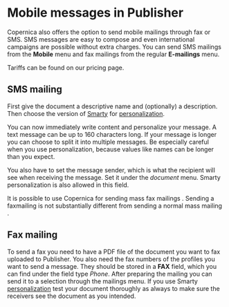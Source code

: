 # Mobile messages in Publisher

Copernica also offers the option to send mobile mailings through fax or 
SMS. SMS messages are easy to compose and even international campaigns are 
possible without extra charges. You can send SMS mailings from the **Mobile** 
menu and fax mailings from the regular **E-mailings** menu.

Tariffs can be found on our pricing page.

## SMS mailing

First give the document a descriptive name and (optionally) a description. 
Then choose the version of [Smarty](./smarty-2-vs-smarty-3.md) for 
[personalization](./personalization).

You can now immediately write content and personalize your message. A text 
message can be up to 160 characters long. If your message is longer you 
can choose to split it into multiple messages. Be especially careful 
when you use personalization, because values like names can be longer than 
you expect.

You also have to set the message sender, which is what the recipient will 
see when receiving the message. Set it under the *document* menu. Smarty 
personalization is also allowed in this field.

It is possible to use Copernica for sending mass fax mailings . Sending
a faxmailing is not substantially different from sending a normal mass
mailing .

## Fax mailing

To send a fax you need to have a PDF file of the document you want to fax 
uploaded to Publisher. You also need the fax numbers of the profiles you 
want to send a message. They should be stored in a **FAX** field, which 
you can find under the field type *Phone*. After preparing the mailing 
you can send it to a selection through the mailings menu. 
If you use Smarty [personalization](./personalization) test your document 
thoroughly as always to make sure the receivers see the document as you intended.